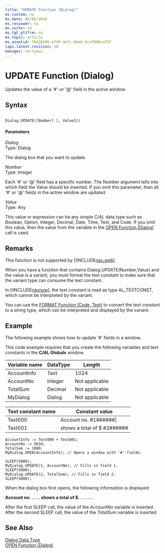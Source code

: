 ```yaml
---
title: "UPDATE Function (Dialog)"
ms.custom: na
ms.date: 06/05/2016
ms.reviewer: na
ms.suite: na
ms.tgt_pltfrm: na
ms.topic: article
ms.assetid: 7b41bb95-e7d9-4e7c-8ee8-5caf808caf5f
caps.latest.revision: 18
manager: terryaus
---
```

# UPDATE Function (Dialog)
Updates the value of a '\#'\-or '@' field in the active window.  
  
## Syntax  
  
```  
  
Dialog.UPDATE([Number] [, Value1])  
```  
  
#### Parameters  
 *Dialog*  
 Type: Dialog  
  
 The dialog box that you want to update.  
  
 *Number*  
 Type: Integer  
  
 Each '\#' or '@' field has a specific number. The Number argument tells into which field the Value should be inserted. If you omit this parameter, then all '\#' or '@' fields in the active window are updated.  
  
 *Value*  
 Type: Any  
  
 This value or expression can be any simple C\/AL data type such as Boolean, Option, Integer, Decimal, Date, Time, Text, and Code. If you omit this value, then the value from the variable in the [OPEN Function \(Dialog\)](../dynamics-nav/OPEN-Function--Dialog-.md) call is used.  
  
## Remarks  
 This function is not supported by [!INCLUDE[nav_web](../dynamics-nav/includes/nav_web_md.md)].  
  
 When you have a function that contains Dialog.UPDATE\(Number,Value\) and the value is a variant, you must format the text constant to make sure that the variant type can consume the text constant.  
  
 In [!INCLUDE[navnow](../dynamics-nav/includes/navnow_md.md)], the text constant is read as type AL\_TEXTCONST, which cannot be interpreted by the variant.  
  
 You can use the [FORMAT Function \(Code, Text\)](../dynamics-nav/FORMAT-Function--Code--Text-.md) to convert the text constant to a string type, which can be interpreted and displayed by the variant.  
  
## Example  
 The following example shows how to update '\#' fields in a window.  
  
 This code example requires that you create the following variables and text constants in the **C\/AL Globals** window.  
  
|Variable name|DataType|Length|  
|-------------------|--------------|------------|  
|AccountInfo|Text|1024|  
|AccountNo|Integer|Not applicable|  
|TotalSum|Decimal|Not applicable|  
|MyDialog|Dialog|Not applicable|  
  
|Text constant name|Constant value|  
|------------------------|--------------------|  
|Text000|Account no. \#1\#\#\#\#\#\#\\|  
|Text001|shows a total of $ \#2\#\#\#\#\#\#|  
  
```  
AccountInfo := Text000 + Text001;  
AccountNo := 5634;  
TotalSum := 1000;  
MyDialog.OPEN(AccountInfo); // Opens a window with '#'-fields.  
  
SLEEP(5000);  
MyDialog.UPDATE(1, AccountNo); // Fills in field 1.  
SLEEP(5000);  
MyDialog.UPDATE(2, TotalSum); // Fills in field 2.  
SLEEP(5000);  
```  
  
 When the dialog box first opens, the following information is displayed:  
  
 **Account no. . . . .        shows a total of $. . . . . . .**  
  
 After the first SLEEP call, the value of the *AccountNo* variable is inserted. After the second SLEEP call, the value of the *TotalSum* variable is inserted.  
  
## See Also  
 [Dialog Data Type](../dynamics-nav/Dialog-Data-Type.md)   
 [OPEN Function \(Dialog\)](../dynamics-nav/OPEN-Function--Dialog-.md)